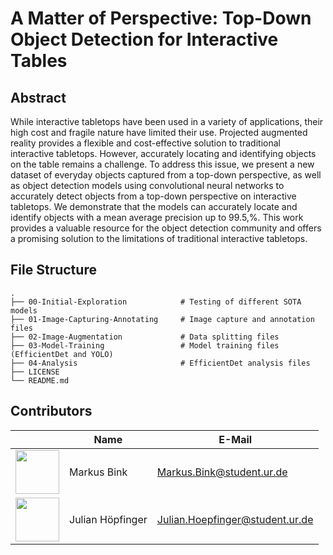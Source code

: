 # A Matter of Perspective: Top-Down Object Detection for Interactive Tables


## Abstract

While interactive tabletops have been used in a variety of applications, their high cost and fragile nature have limited their use. Projected augmented reality provides a flexible and cost-effective solution to traditional interactive tabletops. However, accurately locating and identifying objects on the table remains a challenge. To address this issue, we present a new dataset of everyday objects captured from a top-down perspective, as well as object detection models using convolutional neural networks to accurately detect objects from a top-down perspective on interactive tabletops. We demonstrate that the models can accurately locate and identify objects with a mean average precision up to 99.5\,\%. This work provides a valuable resource for the object detection community and offers a promising solution to the limitations of traditional interactive tabletops. 

## File Structure

    .
    ├── 00-Initial-Exploration            # Testing of different SOTA models
    ├── 01-Image-Capturing-Annotating     # Image capture and annotation files
    ├── 02-Image-Augmentation             # Data splitting files
    ├── 03-Model-Training                 # Model training files (EfficientDet and YOLO)
    ├── 04-Analysis                       # EfficientDet analysis files
    ├── LICENSE
    └── README.md

## Contributors

&nbsp;|Name|E-Mail
-------- |--------|--------
<img src="https://avatars.githubusercontent.com/u/12990702?v=4" width="70">|Markus Bink|Markus.Bink@student.ur.de
<img src="https://avatars.githubusercontent.com/u/54026385?v=4" width="70">|Julian Höpfinger|Julian.Hoepfinger@student.ur.de

